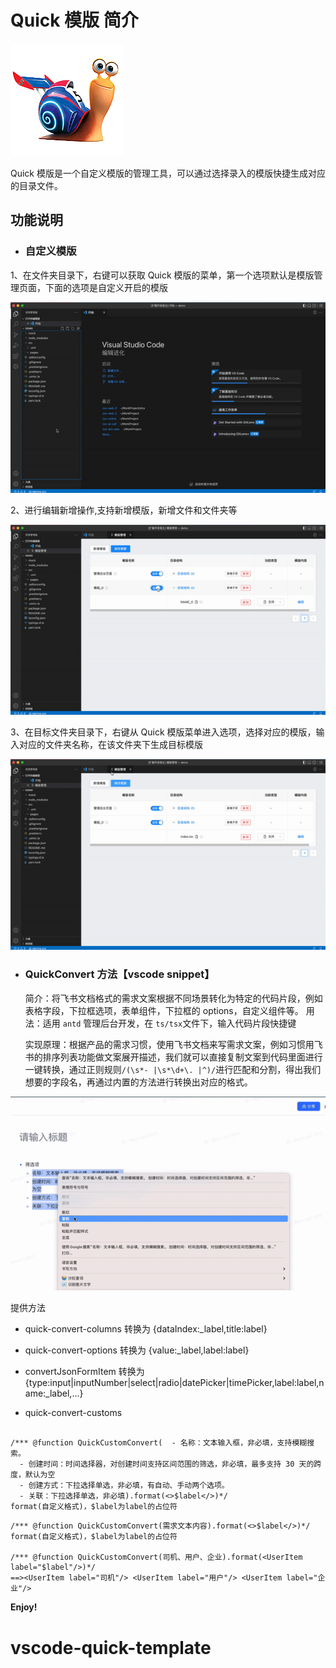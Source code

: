 # Quick 模版 简介

![image](https://github.com/JingRen790838213/vscode-quick-template/blob/main/public/quick-template-helper.png)

Quick 模版是一个自定义模版的管理工具，可以通过选择录入的模版快捷生成对应的目录文件。

## 功能说明

- ### 自定义模版

1、在文件夹目录下，右键可以获取 Quick 模版的菜单，第一个选项默认是模版管理页面，下面的选项是自定义开启的模版

![image](https://github.com/JingRen790838213/vscode-quick-template/blob/main/public/1.gif)

2、进行编辑新增操作,支持新增模版，新增文件和文件夹等

![image](https://github.com/JingRen790838213/vscode-quick-template/blob/main/public/2.gif)

3、在目标文件夹目录下，右键从 Quick 模版菜单进入选项，选择对应的模版，输入对应的文件夹名称，在该文件夹下生成目标模版

![image](https://github.com/JingRen790838213/vscode-quick-template/blob/main/public/3.gif)

- ### QuickConvert 方法【vscode snippet】

  简介：将飞书文档格式的需求文案根据不同场景转化为特定的代码片段，例如表格字段，下拉框选项，表单组件，下拉框的 options，自定义组件等。
  用法：适用 `antd` 管理后台开发，在 `ts/tsx`文件下，输入代码片段快捷键

  实现原理：根据产品的需求习惯，使用飞书文档来写需求文案，例如习惯用飞书的排序列表功能做文案展开描述，我们就可以直接复制文案到代码里面进行一键转换，通过正则规则`/(\s*- |\s*\d+\. |^)/`进行匹配和分割，得出我们想要的字段名，再通过内置的方法进行转换出对应的格式。

![image](https://github.com/JingRen790838213/vscode-quick-template/blob/main/public/5.gif)

提供方法

- quick-convert-columns 转换为 {dataIndex:\_label,title:label}

- quick-convert-options 转换为 {value:\_label,label:label}

- convertJsonFormItem 转换为 {type:input|inputNumber|select|radio|datePicker|timePicker,label:label,name:\_label,...}

- quick-convert-customs

```

/*** @function QuickCustomConvert(  - 名称：文本输入框，非必填，支持模糊搜索。
  - 创建时间：时间选择器，对创建时间支持区间范围的筛选，非必填，最多支持 30 天的跨度，默认为空
  - 创建方式：下拉选择单选，非必填，有自动、手动两个选项。
  - 关联：下拉选择单选，非必填).format(<>$label</>)*/
format(自定义格式)，$label为label的占位符
```

```
/*** @function QuickCustomConvert(需求文本内容).format(<>$label</>)*/
format(自定义格式)，$label为label的占位符

/*** @function QuickCustomConvert(司机、用户、企业).format(<UserItem label="$label"/>)*/
==><UserItem label="司机"/> <UserItem label="用户"/> <UserItem label="企业"/>
```

**Enjoy!**

# vscode-quick-template
